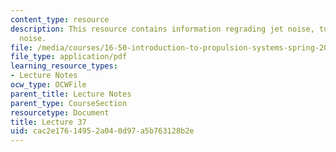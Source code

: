 ```yaml
---
content_type: resource
description: This resource contains information regrading jet noise, turbomachinery
  noise.
file: /media/courses/16-50-introduction-to-propulsion-systems-spring-2012/cac2e17614952a040d97a5b763128b2e_MIT16_50S12_lec37.pdf
file_type: application/pdf
learning_resource_types:
- Lecture Notes
ocw_type: OCWFile
parent_title: Lecture Notes
parent_type: CourseSection
resourcetype: Document
title: Lecture 37
uid: cac2e176-1495-2a04-0d97-a5b763128b2e
---
```

